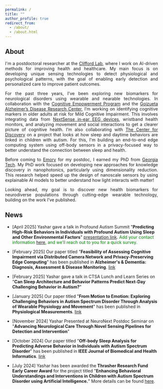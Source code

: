 ```yaml
---
permalink: /
title: ""
author_profile: true
redirect_from: 
  - /about/
  - /about.html
---
```


## About

<div style="text-align: justify;"> 
I'm a postdoctoral researcher at the <a href="https://gdclifford.info/gari">Clifford Lab</a>, where I work on AI-driven methods for improving health and healthcare. My main focus is on developing unique sensing technologies to detect physiological and psychological patterns, with the goal of enabling early detection and personalized care to improve patient outcomes.

For the past three years, I've been exploring new biomarkers for neurological disorders using wearable and nearable technologies. In collaboration with the <a href="https://empowerment.emory.edu">Cognitive Empowerment Program</a> and the <a href="https://alzheimers.emory.edu">Goizueta Alzheimer’s Disease Research Center</a>, I’m working on identifying cognitive markers in older adults at risk for Mild Cognitive Impairment. This involves integrating data from <a href="https://www.nextsense.io">NextSense in-ear EEG devices</a>, wristband health monitors, and analyzing movement and social interactions to get a clearer picture of cognitive health. I’m also collaborating with <a href="https://thecenterfordiscovery.org">The Center for Discovery</a> on a project that looks at how sleep and daytime behaviors are linked in children with autism. For this, I'm building an end-to-end edge computing system using off-body sensors in a privacy-focused way to better understand the connection between sleep and health.

Before coming to <a href="https://www.emory.edu/home/index.html">Emory</a> for my postdoc, I earned my PhD from <a href="https://www.gatech.edu">Georgia Tech</a>. My PhD work focused on developing new approaches for knowledge discovery in nanophotonics, particularly using dimensionality reduction. This research helped speed up the design of nanoscale sensors by using explainable AI models to better understand how light interacts with matter!

Looking ahead, my goal is to discover new health biomarkers for neurodiverse populations through cutting-edge wearable technology, building on the work I’ve published.
</div>



## News
- [April 2025] Yashar gave a talk in Profound Autism Summit "**Predicting High-Risk Behaviors in Individuals with Profound Autism Using Sleep and Other Environmental Factors**" [presentation link](https://behaviorlive.com/events/predicting-high-risk-behaviors-in-individuals-with-profound-autism-using-sleep-an). <span style="color:green;">Add your contact information [here](https://docs.google.com/forms/d/1VyaFLWRc1fYyPufQz2fSF7NbG3wPcmH757xggiRhzfU/viewform), and we’ll reach out to you for a quick survey.</span>


- [February 2025] Our paper titled "**Feasibility of Assessing Cognitive Impairment via Distributed Camera Network and Privacy‐Preserving Edge Computing**" has been published in **Alzheimer's & Dementia: Diagnosis, Assessment & Disease Monitoring**. [link](https://pmc.ncbi.nlm.nih.gov/articles/PMC11848627/)
  
- [February 2025] Yashar gave a talk in CTSA Lunch and Learn Series on "**Can Sleep Architecture and Behavior Patterns Predict Next-Day Challenging Behavior in Autism?**"

- [January 2025] Our paper titled "**From Motion to Emotion: Exploring Challenging Behaviors in Autism Spectrum Disorder Through Analysis of Wearable Physiology and Movement**" has been published in **Physiological Measurements**. [link](https://iopscience.iop.org/article/10.1088/1361-6579/ada51b/meta)

- [November 2024] Yashar Presented at NeuroNext Postdoc Seminar on "**Advancing Neurological Care Through Novel Sensing Pipelines for Detection and Intervention**"

- [October 2024] Our paper titled "**Off-body Sleep Analysis for Predicting Adverse Behavior in Individuals with Autism Spectrum Disorder**" has been published in **IEEE Journal of Biomedical and Health Informatics**. [link](https://ieeexplore.ieee.org/abstract/document/10669162)

- [July 2024] Yashar has been awarded the **Thrasher Research Fund Early Career Award** for the project titled "**Enhancing Behavioral Understandings and Interventions in Children with Autism Spectrum Disorder using Artificial Intelligence.**" More details can be found [here](https://www.thrasherresearch.org/grant/02384?lang=eng).
